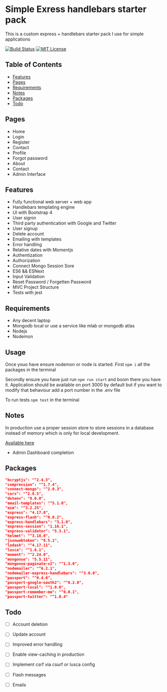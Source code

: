 # Simple Exress handlebars starter pack

This is a custom express + handlebars starter pack I use for simple applications

[![Build Status][build-badge]][build]
[![MIT License][license-badge]][license]




## Table of Contents

- [Features](#features)
- [Pages](#pages)
- [Requirements](#requirements)
- [Notes](#notes)
- [Packages](#packages)
- [Todo](#todo)

## Pages


- Home
- Login
- Register
- Contact
- Profile
- Forgot password
- About
- Contact
- Admin Interface

## Features

- Fully functional web server + web app
- Handlebars templating engine
- UI with Bootstrap 4
- User signin
- Third party authentication with Google and Twitter
- User signup
- Delete account
- Emailing with templates
- Error handling
- Relative dates with Momentjs
- Authentization
- Authorization
- Connect Mongo Session Sore
- ES6 && ESNext
- Input Validation
- Reset Password / Forgetten Password
- MVC Project Structure 
- Tests with jest

## Requirements
- Any decent laptop
- Mongodb local or use a service like mlab or mongodb atlas
- Nodejs
- Nodemon

## Usage

Once youo have ensure nodemon or node is started. First 
`npm i` all the packages in the terminal

Secondly ensure you have just run `npm run start` and boom there you have it. Application should be available 
on port 3000 by default but if you want to modify that behaviour add a port number in the .env file

To run tests `npm test` in the terminal 

## Notes

In production use a proper session store to store sessions in a database instead of memory which is only for local development.

[Available here](https://github.com/expressjs/session/blob/master/README.md)

- Admin Dashboard completion

## Packages



```json
"bcryptjs": "^2.4.3",
"compression": "^1.7.4",
"connect-mongo": "^2.0.3",
"cors": "^2.8.5",
"dotenv": "8.0.0",
"email-templates": "^5.1.0",
"esm": "^3.2.25",
"express": "4.17.0",
"express-flash": "^0.0.2",
"express-handlebars": "3.1.0",
"express-session": "1.16.1",
"express-validator": "5.3.1",
"helmet": "^3.18.0",
"jsonwebtoken": "8.5.1",
"lodash": "^4.17.11",
"lusca": "^1.6.1",
"moment": "^2.24.0",
"mongoose": "5.5.11",
"mongoose-paginate-v2": "^1.3.0",
"nodemailer": "^6.2.1",
"nodemailer-express-handlebars": "^3.0.0",
"passport": "^0.4.0",
"passport-google-oauth2": "^0.2.0",
"passport-local": "^1.0.0",
"passport-remember-me": "^0.0.1",
"passport-twitter": "^1.0.4"
```

## Todo



- [ ] Account deletion
- [ ] Update account
- [ ] Improved error handling
- [ ] Enable view-caching in production
- [ ] Implement csrf via csurf or lusca config
- [ ] Flash messages
- [ ] Emails


[build]: https://travis-ci.org/kennymark/Express-starter.svg?branch=master
[build-badge]: https://travis-ci.org/kennymark/Express-starter.svg?branch=master
[license-badge]: https://img.shields.io/npm/l/@testing-library/react.svg?style=flat-square
[license]: https://github.com/testing-library/react-testing-library/blob/master/LICENSE

